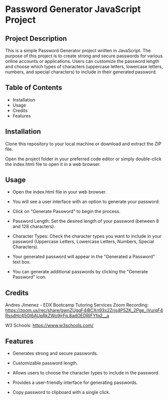 # Password Generator JavaScript Project

## Project Description

This is a simple Password Generator project written in JavaScript. The purpose of this project is to create strong and secure passwords for various online accounts or applications. Users can customize the password length and choose which types of characters (uppercase letters, lowercase letters, numbers, and special characters) to include in their generated password.

## Table of Contents

- Installation
- Usage
- Credits
- Features

## Installation

Clone this repository to your local machine or download and extract the ZIP file.

Open the project folder in your preferred code editor or simply double-click the index.html file to open it in a web browser.

## Usage

- Open the index.html file in your web browser.

- You will see a user interface with an option to generate your password:

- Click on "Generate Password" to begin the process.

- Password Length: Set the desired length of your password (between 8 and 128 characters).

- Character Types: Check the character types you want to include in your password (Uppercase Letters, Lowercase Letters, Numbers, Special Characters).

- Your generated password will appear in the "Generated a Password" text box.

- You can generate additional passwords by clicking the "Generate Password" icon.

## Credits

Andres Jimenez - EDX Bootcamp Tutoring Services 
Zoom Recording: https://zoom.us/rec/share/gwnZUggF4iBCXn93x2Zrjs4P5ZK_2Pge_jVurqF4RssdHc45Ol6AUpRkZWo9jrFq.8adOEDRIFYfq2__a

W3 Schools: https://www.w3schools.com/

## Features

- Generates strong and secure passwords.

- Customizable password length.

- Allows users to choose the character types to include in the password.

- Provides a user-friendly interface for generating passwords.

- Copy password to clipboard with a single click.